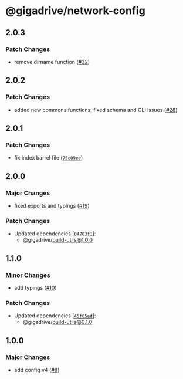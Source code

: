 # @gigadrive/network-config

## 2.0.3

### Patch Changes

- remove dirname function ([#32](https://github.com/Gigadrive/sdk/pull/32))

## 2.0.2

### Patch Changes

- added new commons functions, fixed schema and CLI issues ([#28](https://github.com/Gigadrive/sdk/pull/28))

## 2.0.1

### Patch Changes

- fix index barrel file ([`75c09ee`](https://github.com/Gigadrive/sdk/commit/75c09ee52836b7798b5235f215924661735ef7f2))

## 2.0.0

### Major Changes

- fixed exports and typings ([#19](https://github.com/Gigadrive/sdk/pull/19))

### Patch Changes

- Updated dependencies [[`04703f1`](https://github.com/Gigadrive/sdk/commit/04703f1a9a3adb76994b25c08b840f8cbde4cb84)]:
  - @gigadrive/build-utils@1.0.0

## 1.1.0

### Minor Changes

- add typings ([#10](https://github.com/Gigadrive/sdk/pull/10))

### Patch Changes

- Updated dependencies [[`45f65ed`](https://github.com/Gigadrive/sdk/commit/45f65ed1e6428a248c71c792a17c7c9b6eeb8c39)]:
  - @gigadrive/build-utils@0.1.0

## 1.0.0

### Major Changes

- add config v4 ([#8](https://github.com/Gigadrive/sdk/pull/8))
